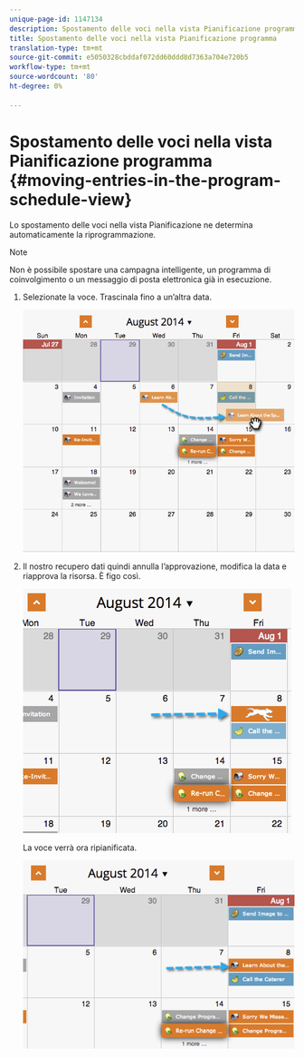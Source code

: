 ```yaml
---
unique-page-id: 1147134
description: Spostamento delle voci nella vista Pianificazione programma - Documenti Marketo - Documentazione prodotto
title: Spostamento delle voci nella vista Pianificazione programma
translation-type: tm+mt
source-git-commit: e5050328cbddaf072dd60ddd8d7363a704e720b5
workflow-type: tm+mt
source-wordcount: '80'
ht-degree: 0%

---
```



# Spostamento delle voci nella vista Pianificazione programma {#moving-entries-in-the-program-schedule-view}

Lo spostamento delle voci nella vista Pianificazione ne determina automaticamente la riprogrammazione.

>[!NOTE]
>
>Non è possibile spostare una campagna intelligente, un programma di coinvolgimento o un messaggio di posta elettronica già in esecuzione.

1. Selezionate la voce. Trascinala fino a un’altra data.

   ![](assets/image2014-9-18-17-3a47-3a23.png)

1. Il nostro recupero dati quindi annulla l’approvazione, modifica la data e riapprova la risorsa. È figo così.

   ![](assets/image2014-9-18-17-3a47-3a35.png)

   La voce verrà ora ripianificata.

   ![](assets/image2014-9-18-17-3a49-3a19.png)
